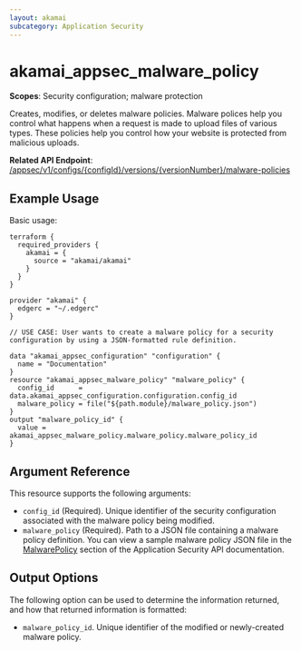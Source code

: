 ```yaml
---
layout: akamai
subcategory: Application Security
---
```


# akamai_appsec_malware_policy

**Scopes**: Security configuration; malware protection

Creates, modifies, or deletes malware policies. Malware polices help you control what happens when a request is made to upload files of various types. These policies help you control how your website is protected from malicious uploads.

**Related API Endpoint**: [/appsec/v1/configs/{configId}/versions/{versionNumber}/malware-policies](https://techdocs.akamai.com/application-security/reference/post-malware-policies)

## Example Usage

Basic usage:

```
terraform {
  required_providers {
    akamai = {
      source = "akamai/akamai"
    }
  }
}

provider "akamai" {
  edgerc = "~/.edgerc"
}

// USE CASE: User wants to create a malware policy for a security configuration by using a JSON-formatted rule definition.

data "akamai_appsec_configuration" "configuration" {
  name = "Documentation"
}
resource "akamai_appsec_malware_policy" "malware_policy" {
  config_id      = data.akamai_appsec_configuration.configuration.config_id
  malware_policy = file("${path.module}/malware_policy.json")
}
output "malware_policy_id" {
  value = akamai_appsec_malware_policy.malware_policy.malware_policy_id
}
```

## Argument Reference

This resource supports the following arguments:

- `config_id` (Required). Unique identifier of the security configuration associated with the malware policy being modified.
- `malware_policy` (Required). Path to a JSON file containing a malware policy definition. You can view a sample malware policy JSON file in the [MalwarePolicy](https://developer.akamai.com/api/cloud_security/application_security/v1.html#malwarepolicy) section of the Application Security API documentation.

## Output Options

The following option can be used to determine the information returned, and how that returned information is formatted:

- `malware_policy_id`. Unique identifier of the modified or newly-created malware policy.
